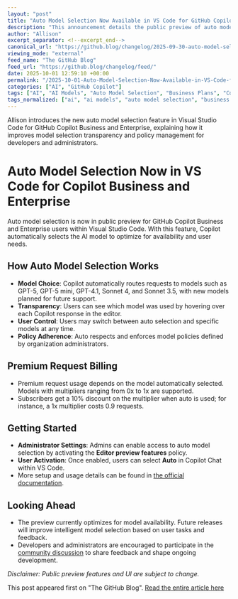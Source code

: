 ```yaml
---
layout: "post"
title: "Auto Model Selection Now Available in VS Code for GitHub Copilot Business and Enterprise"
description: "This announcement details the public preview of auto model selection in Visual Studio Code for GitHub Copilot Business and Enterprise plans. The feature automatically selects among supported AI models, enhances transparency for developers, and provides administrators with control over policy and access while optimizing for model availability and billing efficiency."
author: "Allison"
excerpt_separator: <!--excerpt_end-->
canonical_url: "https://github.blog/changelog/2025-09-30-auto-model-selection-is-now-in-vs-code-for-copilot-business-and-enterprise"
viewing_mode: "external"
feed_name: "The GitHub Blog"
feed_url: "https://github.blog/changelog/feed/"
date: 2025-10-01 12:59:10 +00:00
permalink: "/2025-10-01-Auto-Model-Selection-Now-Available-in-VS-Code-for-GitHub-Copilot-Business-and-Enterprise.html"
categories: ["AI", "GitHub Copilot"]
tags: ["AI", "AI Models", "Auto Model Selection", "Business Plans", "Copilot", "Enterprise Plans", "GitHub Copilot", "GPT 4.1", "GPT 5", "Model Policies", "News", "Premium Requests", "Sonnet 3.5", "Sonnet 4", "VS Code", "VS Code Extension"]
tags_normalized: ["ai", "ai models", "auto model selection", "business plans", "copilot", "enterprise plans", "github copilot", "gpt 4dot1", "gpt 5", "model policies", "news", "premium requests", "sonnet 3dot5", "sonnet 4", "vs code", "vs code extension"]
---
```


Allison introduces the new auto model selection feature in Visual Studio Code for GitHub Copilot Business and Enterprise, explaining how it improves model selection transparency and policy management for developers and administrators.<!--excerpt_end-->

# Auto Model Selection Now in VS Code for Copilot Business and Enterprise

Auto model selection is now in public preview for GitHub Copilot Business and Enterprise users within Visual Studio Code. With this feature, Copilot automatically selects the AI model to optimize for availability and user needs.

## How Auto Model Selection Works

- **Model Choice**: Copilot automatically routes requests to models such as GPT-5, GPT-5 mini, GPT-4.1, Sonnet 4, and Sonnet 3.5, with new models planned for future support.
- **Transparency**: Users can see which model was used by hovering over each Copilot response in the editor.
- **User Control**: Users may switch between auto selection and specific models at any time.
- **Policy Adherence**: Auto respects and enforces model policies defined by organization administrators.

## Premium Request Billing

- Premium request usage depends on the model automatically selected. Models with multipliers ranging from 0x to 1x are supported.
- Subscribers get a 10% discount on the multiplier when auto is used; for instance, a 1x multiplier costs 0.9 requests.

## Getting Started

- **Administrator Settings**: Admins can enable access to auto model selection by activating the **Editor preview features** policy.
- **User Activation**: Once enabled, users can select **Auto** in Copilot Chat within VS Code.
- More setup and usage details can be found in [the official documentation](https://docs.github.com/copilot/concepts/auto-model-selection).

## Looking Ahead

- The preview currently optimizes for model availability. Future releases will improve intelligent model selection based on user tasks and feedback.
- Developers and administrators are encouraged to participate in the [community discussion](https://github.com/orgs/community/discussions/173188) to share feedback and shape ongoing development.

*Disclaimer: Public preview features and UI are subject to change.*

This post appeared first on "The GitHub Blog". [Read the entire article here](https://github.blog/changelog/2025-09-30-auto-model-selection-is-now-in-vs-code-for-copilot-business-and-enterprise)
